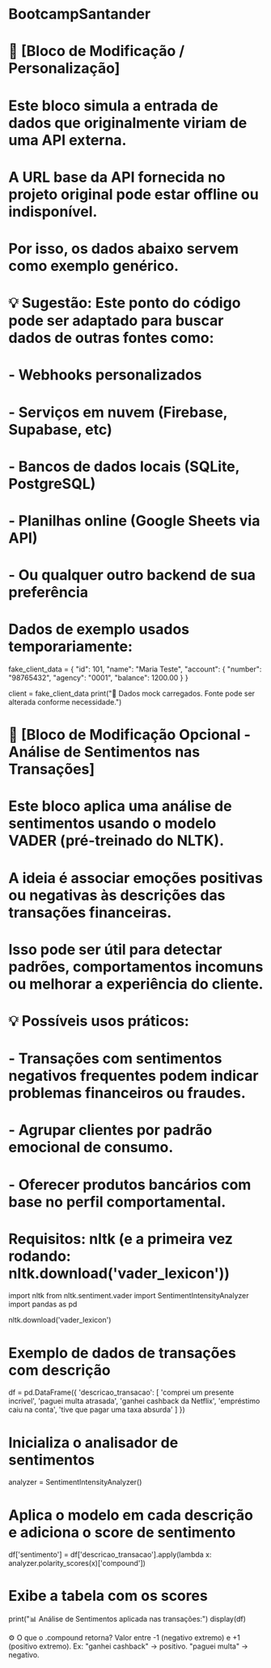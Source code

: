 # BootcampSantander

# 🔧 [Bloco de Modificação / Personalização]
# Este bloco simula a entrada de dados que originalmente viriam de uma API externa.
# A URL base da API fornecida no projeto original pode estar offline ou indisponível.
# Por isso, os dados abaixo servem como exemplo genérico.

# 💡 Sugestão: Este ponto do código pode ser adaptado para buscar dados de outras fontes como:
# - Webhooks personalizados
# - Serviços em nuvem (Firebase, Supabase, etc)
# - Bancos de dados locais (SQLite, PostgreSQL)
# - Planilhas online (Google Sheets via API)
# - Ou qualquer outro backend de sua preferência

# Dados de exemplo usados temporariamente:
fake_client_data = {
    "id": 101,
    "name": "Maria Teste",
    "account": {
        "number": "98765432",
        "agency": "0001",
        "balance": 1200.00
    }
}

client = fake_client_data
print("📌 Dados mock carregados. Fonte pode ser alterada conforme necessidade.")


# 🧠 [Bloco de Modificação Opcional - Análise de Sentimentos nas Transações]
# Este bloco aplica uma análise de sentimentos usando o modelo VADER (pré-treinado do NLTK).
# A ideia é associar emoções positivas ou negativas às descrições das transações financeiras.
# Isso pode ser útil para detectar padrões, comportamentos incomuns ou melhorar a experiência do cliente.

# 💡 Possíveis usos práticos:
# - Transações com sentimentos negativos frequentes podem indicar problemas financeiros ou fraudes.
# - Agrupar clientes por padrão emocional de consumo.
# - Oferecer produtos bancários com base no perfil comportamental.

# Requisitos: nltk (e a primeira vez rodando: nltk.download('vader_lexicon'))

import nltk
from nltk.sentiment.vader import SentimentIntensityAnalyzer
import pandas as pd

nltk.download('vader_lexicon')

# Exemplo de dados de transações com descrição
df = pd.DataFrame({
    'descricao_transacao': [
        'comprei um presente incrível',
        'paguei multa atrasada',
        'ganhei cashback da Netflix',
        'empréstimo caiu na conta',
        'tive que pagar uma taxa absurda'
    ]
})

# Inicializa o analisador de sentimentos
analyzer = SentimentIntensityAnalyzer()

# Aplica o modelo em cada descrição e adiciona o score de sentimento
df['sentimento'] = df['descricao_transacao'].apply(lambda x: analyzer.polarity_scores(x)['compound'])

# Exibe a tabela com os scores
print("📊 Análise de Sentimentos aplicada nas transações:")
display(df)


⚙️ O que o .compound retorna?
    Valor entre -1 (negativo extremo) e +1 (positivo extremo).
    Ex:
        "ganhei cashback" → positivo.
        "paguei multa" → negativo.
